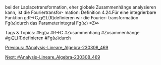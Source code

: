 bei der Laplacetransformation, eher globale Zusammenhänge analysieren kann, ist die Fouriertransfor-
mation:
Definition 4.24.Für eine integrierbare Funktion g:R→C,g∈L(R)definieren wir die Fourier-
transformation Fg(ω)durch das Parameterintegral
Fg(ω) =Z∞

   Tags & Topics:
   #Fg(ω
   #R→C
   #Zusammenhang
   #Zusammenhänge
   #g∈L(R)definieren
   #Fg(ω)durch

[Previous: #Analysis-Lineare_Algebra-230308_469](Analysis-Lineare_Algebra-230308_469.md)

[Next: #Analysis-Lineare_Algebra-230308_469](Analysis-Lineare_Algebra-230308_469.md)